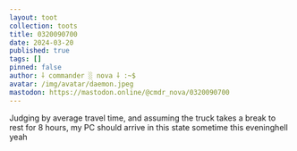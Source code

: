 ```yaml
---
layout: toot
collection: toots
title: 0320090700
date: 2024-03-20
published: true
tags: []
pinned: false
author: ⸸ commander ░ nova ⸸ :~$
avatar: /img/avatar/daemon.jpeg
mastodon: https://mastodon.online/@cmdr_nova/0320090700
---
```


Judging by average travel time, and assuming the truck takes a break to rest for 8 hours, my PC should arrive in this state sometime this eveninghell yeah
